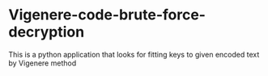 # Vigenere-code-brute-force-decryption
This is a python application that looks for fitting keys to given encoded text by Vigenere method 
